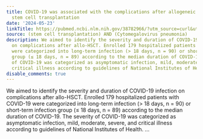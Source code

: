 ```yaml
---
title: COVID-19 was associated with the complications after allogeneic hematopoietic
  stem cell transplantation
date: '2024-05-23'
linkTitle: https://pubmed.ncbi.nlm.nih.gov/38782966/?utm_source=curl&utm_medium=rss&utm_campaign=pubmed-2&utm_content=1jUKNaekwK5-jhnLOsYRQeEvu-lGfd382Ao3uOl7PziqjjxYZK&fc=20220919201732&ff=20240524181559&v=2.18.0.post9+e462414
source: (stem cell transplantation) AND (Cytomegalovirus pneumonia)
description: We aimed to identify the severity and duration of COVID-19 infection
  on complications after allo-HSCT. Enrolled 179 hospitalized patients with COVID-19
  were categorized into long-term infection (> 18 days, n = 90) or short-term infection
  group (≤ 18 days, n = 89) according to the median duration of COVID-19. The severity
  of COVID-19 was categorized as asymptomatic infection, mild, moderate, severe, and
  critical illness according to guidelines of National Institutes of Health. ...
disable_comments: true
---
```

We aimed to identify the severity and duration of COVID-19 infection on complications after allo-HSCT. Enrolled 179 hospitalized patients with COVID-19 were categorized into long-term infection (> 18 days, n = 90) or short-term infection group (≤ 18 days, n = 89) according to the median duration of COVID-19. The severity of COVID-19 was categorized as asymptomatic infection, mild, moderate, severe, and critical illness according to guidelines of National Institutes of Health. ...